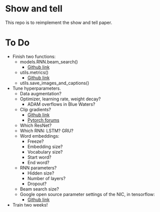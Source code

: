 # Show and tell
This repo is to reimplement the show and tell paper.

# To Do
* Finish two functions:
	* models.RNN.beam_search()
		* [Github link](https://github.com/tensorflow/models/blob/master/research/im2txt/im2txt/inference_utils/caption_generator.py)
	* utils.metrics()
		* [Github link](https://github.com/tylin/coco-caption/tree/master/pycocoevalcap)
	* utils.save_images_and_captions()
* Tune hyperparameters.
	* Data augmentation?
	* Optimizer, learning rate, weight decay?
		* ADAM overflows in Blue Waters?
	* Clip gradients?
		* [Github link](https://github.com/pytorch/examples/blob/master/word_language_model/main.py#L161-L164)
		* [Pytorch forums](https://discuss.pytorch.org/t/proper-way-to-do-gradient-clipping/191/14)
	* Which ResNet?
	* Which RNN: LSTM? GRU?
	* Word embeddings:
		* Freeze?
		* Embedding size?
		* Vocabulary size?
		* Start word?
		* End word?
	* RNN parameters?
		* Hidden size?
		* Number of layers?
		* Dropout?
	* Beam search size?
	* Google open source parameter settings of the NIC, in tensorflow:
		* [Github link](https://github.com/tensorflow/models/blob/master/research/im2txt/im2txt/configuration.py)
* Train two weeks!

